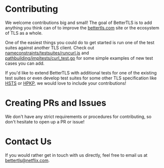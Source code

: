 Contributing
============

We welcome contributions big and small! The goal of BetterTLS is to add anything you think can of to improve the [bettertls.com](https://bettertls.com) site or the ecosystem of TLS as a whole.

One of the easiest things you could do to get started is run one of the test suites against another TLS client. Check out [nameconstraints/testsuites/runcurl.js](nameconstraints/testsuites/runcurl.js) and [pathbuilding/impltests/curl_test.go](pathbuilding/impltests/curl_test.go) for some simple examples of new test cases you can add.

If you'd like to extend BetterTLS with additional tests for one of the existing test suites or even develop test suites for some other TLS specification like [HSTS](https://tools.ietf.org/html/rfc6797) or [HPKP](https://tools.ietf.org/html/rfc7469), we would love to include your contributions!


Creating PRs and Issues
=======================

We don't have any strict requirements or procedures for contributing, so don't hesitate to open up a PR or issue!


Contact Us
==========

If you would rather get in touch with us directly, feel free to email us at bettertls@netflix.com.

